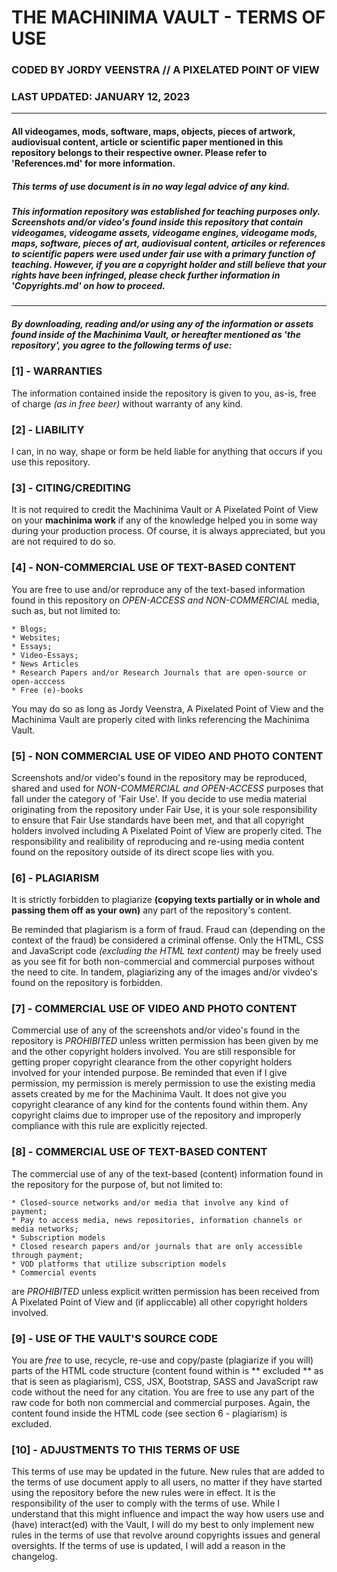 # THE MACHINIMA VAULT - TERMS OF USE

### CODED BY JORDY VEENSTRA // A PIXELATED POINT OF VIEW

### LAST UPDATED: JANUARY 12, 2023

---

#### All videogames, mods, software, maps, objects, pieces of artwork, audiovisual content, article or scientific paper mentioned in this repository belongs to their respective owner. Please refer to 'References.md' for more information.

##### This terms of use document is in no way legal advice of any kind.

##### This information repository was established for teaching purposes only. Screenshots and/or video's found inside this repository that contain videogames, videogame assets, videogame engines, videogame mods, maps, software, pieces of art, audiovisual content, articiles or references to scientific papers were used under fair use with a primary function of teaching. However, if you are a copyright holder and still believe that your rights have been infringed, please check further information in 'Copyrights.md' on how to proceed.

---

##### By downloading, reading and/or using any of the information or assets found inside of the Machinima Vault, or hereafter mentioned as 'the repository', you agree to the following terms of use:

### [1] - WARRANTIES

The information contained inside the repository is given to you, as-is, free of charge _(as in free beer)_ without warranty of any kind.

### [2] - LIABILITY

I can, in no way, shape or form be held liable for anything that occurs if you use this repository.

### [3] - CITING/CREDITING

It is not required to credit the Machinima Vault or A Pixelated Point of View on your **machinima work** if any of the knowledge helped you in some way
during your production process. Of course, it is always appreciated, but you are not required to do so.

### [4] - NON-COMMERCIAL USE OF TEXT-BASED CONTENT

You are free to use and/or reproduce any of the text-based information found in this repository on _OPEN-ACCESS and NON-COMMERCIAL_ media, such as, but not limited to:

    * Blogs;
    * Websites;
    * Essays;
    * Video-Essays;
    * News Articles
    * Research Papers and/or Research Journals that are open-source or open-acccess
    * Free (e)-books

You may do so as long as Jordy Veenstra, A Pixelated Point of View and the Machinima Vault are properly cited with links referencing the Machinima Vault.

### [5] - NON COMMERCIAL USE OF VIDEO AND PHOTO CONTENT

Screenshots and/or video's found in the repository may be reproduced, shared and used for _NON-COMMERCIAL and OPEN-ACCESS_ purposes that fall under the
category of 'Fair Use'. If you decide to use media material originating from the repository under Fair Use, it is your sole responsibility to ensure that
Fair Use standards have been met, and that all copyright holders involved including A Pixelated Point of View are properly cited. The responsibility
and realibility of reproducing and re-using media content found on the repository outside of its direct scope lies with you.

### [6] - PLAGIARISM

It is strictly forbidden to plagiarize **(copying texts partially or in whole and passing them off as your own)** any part of the repository's content.

Be reminded that plagiarism is a form of fraud. Fraud can (depending on the context of the fraud) be considered a criminal offense. Only the HTML, CSS and JavaScript code _(excluding the HTML text content)_ may be freely used as you see fit for both non-commercial and commercial purposes without the need to cite.
In tandem, plagiarizing any of the images and/or vivdeo's found on the repository is forbidden.

### [7] - COMMERCIAL USE OF VIDEO AND PHOTO CONTENT

Commercial use of any of the screenshots and/or video's found in the repository is _PROHIBITED_ unless written permission has been given by me and the other
copyright holders involved. You are still responsible for getting proper copyright clearance from the other copyright holders involved for your intended purpose. Be reminded that even if I give permission, my permission is merely permission to use the existing media assets created by me for the Machinima Vault. It does not give you copyright clearance of any kind for the contents found within them. Any copyright claims due to improper use of the repository and improperly compliance with this rule are explicitly rejected.

### [8] - COMMERCIAL USE OF TEXT-BASED CONTENT

The commercial use of any of the text-based (content) information found in the repository for the purpose of, but not limited to:

    * Closed-source networks and/or media that involve any kind of payment;
    * Pay to access media, news repositories, information channels or media networks;
    * Subscription models
    * Closed research papers and/or journals that are only accessible through payment;
    * VOD platforms that utilize subscription models
    * Commercial events

are _PROHIBITED_ unless explicit written permission has been received from A Pixelated Point of View and (if appliccable) all other copyright holders involved.

### [9] - USE OF THE VAULT'S SOURCE CODE

You are _free_ to use, recycle, re-use and copy/paste (plagiarize if you will) parts of the HTML code structure (content found within is
** excluded ** as that is seen as plagiarism), CSS, JSX, Bootstrap, SASS and JavaScript raw code without the need for any citation. You are free to use any part of the raw code for both non commercial and commercial purposes. Again, the content found inside the HTML code (see section 6 - plagiarism) is excluded.

### [10] - ADJUSTMENTS TO THIS TERMS OF USE

This terms of use may be updated in the future. New rules that are added to the terms of use document apply to all users, no matter if they
have started using the repository before the new rules were in effect. It is the responsibility of the user to comply with the terms of use. While I understand that this might influence and impact the way how users use and (have) interact(ed) with the Vault, I will do my best to only implement new rules in the terms of use that revolve around copyrights issues and general oversights. If the terms of use is updated, I will add a reason in the changelog.
